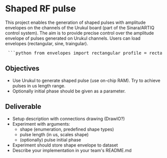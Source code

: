 # Shaped RF pulse

This project enables the generation of shaped pulses with amplitude envelopes on the channels of the Urukul board (part of the Sinara/ARTIQ control system). The aim is to provide precise control over the amplitude envelope of pulses generated on Urukul channels. Users can load envelopes (rectangular, sine, traingular).

<pre lang="markdown"> ```python from envelopes import rectangular profile = rectangular(duration=5e-6, sample_rate=1e6) dds.write_ram(profile) ``` </pre>
## Objectives

- Use Urukul to generate shaped pulse (use on-chip RAM). Try to achieve pulses
  in us length range.
- Optionally initial phase should be given as a parameter.

## Deliverable

- Setup description with connections drawing (DrawIO?)
- Experiment with arguments:
  - shape (enumeration, predefined shape types)
  - pulse length (in us, scales shape)
  - (optionally) pulse initial phase
- Experiment should store shape envelope to dataset
- Describe your implementation in your team's README.md
